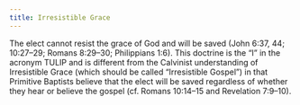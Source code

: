 ```yaml
---
title: Irresistible Grace
---
```

The elect cannot resist the grace of God and will be saved (John 6:37, 44; 10:27–29; Romans 8:29–30; Philippians 1:6). This doctrine is the “I” in the acronym TULIP and is different from the Calvinist understanding of Irresistible Grace (which should be called “Irresistible Gospel”) in that Primitive Baptists believe that the elect will be saved regardless of whether they hear or believe the gospel (cf. Romans 10:14–15 and Revelation 7:9–10).